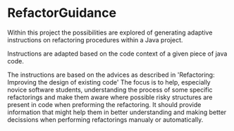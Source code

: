 # RefactorGuidance
Within this project the possibilities are explored of generating adaptive instructions on refactoring procedures within a Java project.

Instructions are adapted based on the code context of a given piece of java code. 

The instructions are based on the advices as described in 'Refactoring: Improving the design of existing code'
The focus  is to help, especially novice software students, understanding the process of some specific refactorings and make them aware where possible risky structures are present in code when preforming the refactoring. It should provide information that might help them in better understanding and making better decissions when performing refactorings manualy or automatically.

